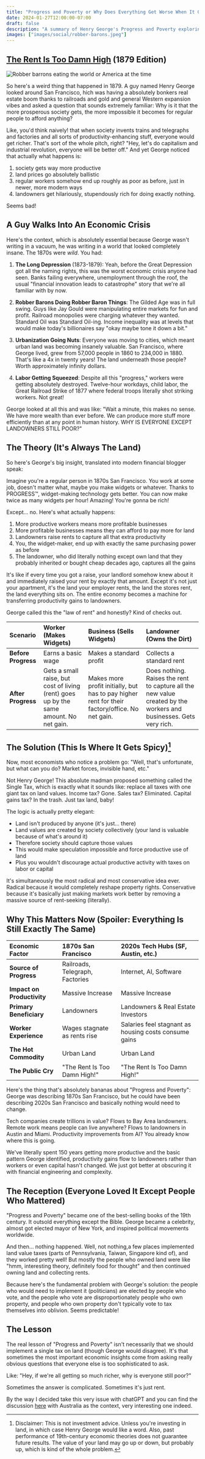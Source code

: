 ```yaml
---
title: "Progress and Poverty or Why Does Everything Get Worse When It Gets Better?"
date: 2024-01-27T12:00:00-07:00
draft: false
description: "A summary of Henry George's Progress and Poverty exploring why economic progress often leads to increased wealth for landowners rather than workers, and how this 19th-century observation remains relevant in today's economy."
images: ["images/social/robber-barons.jpeg"]
---
```


## [The Rent Is Too Damn High](https://www.youtube.com/watch?v=OUx_32ABtw4) (1879 Edition)

![Robber barrons eating the world or America at the time](/images/robber-barons.webp "Robber barrons eating the world or America at the time")

So here's a weird thing that happened in 1879. A guy named Henry George looked around San Francisco, hich was having a absolutely bonkers real estate boom thanks to railroads and gold and general Western expansion vibes and asked a question that sounds extremely familiar: Why is it that the more prosperous society gets, the more impossible it becomes for regular people to afford anything?

Like, you'd think naively! that when society invents trains and telegraphs and factories and all sorts of productivity-enhancing stuff, everyone would get richer. That's sort of the whole pitch, right? "Hey, let's do capitalism and industrial revolution, everyone will be better off." And yet George noticed that actually what happens is:

1. society gets way more productive
2. land prices go absolutely ballistic
3. regular workers somehow end up roughly as poor as before, just in newer, more modern ways
4. landowners get hilariously, stupendously rich for doing exactly nothing.

Seems bad!

## A Guy Walks Into An Economic Crisis

Here's the context, which is absolutely essential because George wasn't writing in a vacuum, he was writing in a world that looked completely insane. The 1870s were _wild_. You had:

1. **The Long Depression** (1873-1879): Yeah, before the Great Depression got all the naming rights, this was the worst economic crisis anyone had seen. Banks failing everywhere, unemployment through the roof, the usual "financial innovation leads to catastrophe" story that we're all familiar with by now.

2. **Robber Barons Doing Robber Baron Things**: The Gilded Age was in full swing. Guys like Jay Gould were manipulating entire markets for fun and profit. Railroad monopolies were charging whatever they wanted. Standard Oil was Standard Oil-ing. Income inequality was at levels that would make today's billionaires say "okay maybe tone it down a bit."

3. **Urbanization Going Nuts**: Everyone was moving to cities, which meant urban land was becoming insanely valuable. San Francisco, where George lived, grew from 57,000 people in 1860 to 234,000 in 1880. That's like a 4x in twenty years! The land underneath those people? Worth approximately infinity dollars.

4. **Labor Getting Squeezed**: Despite all this "progress," workers were getting absolutely destroyed. Twelve-hour workdays, child labor, the Great Railroad Strike of 1877 where federal troops literally shot striking workers. Not great!

George looked at all this and was like: "Wait a minute, this makes no sense. We have more wealth than ever before. We can produce more stuff more efficiently than at any point in human history. WHY IS EVERYONE EXCEPT LANDOWNERS STILL POOR?"

## The Theory (It's Always The Land)

So here's George's big insight, translated into modern financial blogger speak:

Imagine you're a regular person in 1870s San Francisco. You work at some job, doesn't matter what, maybe you make widgets or whatever. Thanks to PROGRESS™, widget-making technology gets better. You can now make twice as many widgets per hour! Amazing! You're gonna be rich!

Except... no. Here's what actually happens:

1. More productive workers means more profitable businesses
2. More profitable businesses means they can afford to pay more for land
3. Landowners raise rents to capture all that extra productivity
4. You, the widget-maker, end up with exactly the same purchasing power as before
5. The landowner, who did literally nothing except own land that they probably inherited or bought cheap decades ago, captures all the gains

It's like if every time you got a raise, your landlord somehow knew about it and immediately raised your rent by exactly that amount. Except it's not just your apartment, it's the land your employer rents, the land the stores rent, the land everything sits on. The entire economy becomes a machine for transferring productivity gains to landowners.

George called this the "law of rent" and honestly? Kind of checks out.

| Scenario            | Worker (Makes Widgets)                                                                 | Business (Sells Widgets)                                                                       | Landowner (Owns the Dirt)                                                                                         |
| :------------------ | :------------------------------------------------------------------------------------- | :--------------------------------------------------------------------------------------------- | :---------------------------------------------------------------------------------------------------------------- |
| **Before Progress** | Earns a basic wage                                                                     | Makes a standard profit                                                                        | Collects a standard rent                                                                                          |
| **After Progress**  | Gets a small raise, but cost of living (rent) goes up by the same amount. No net gain. | Makes more profit initially, but has to pay higher rent for their factory/office. No net gain. | Does nothing. Raises the rent to capture all the new value created by the workers and businesses. Gets very rich. |

## The Solution (This Is Where It Gets Spicy)[^1]

Now, most economists who notice a problem go: "Well, that's unfortunate, but what can you do? Market forces, invisible hand, etc."

Not Henry George! This absolute madman proposed something called the Single Tax, which is exactly what it sounds like: replace all taxes with one giant tax on land values. Income tax? Gone. Sales tax? Eliminated. Capital gains tax? In the trash. Just tax land, baby!

The logic is actually pretty elegant:

- Land isn't produced by anyone (it's just... there)
- Land values are created by society collectively (your land is valuable because of what's around it)
- Therefore society should capture those values
- This would make speculation impossible and force productive use of land
- Plus you wouldn't discourage actual productive activity with taxes on labor or capital

It's simultaneously the most radical and most conservative idea ever. Radical because it would completely reshape property rights. Conservative because it's basically just making markets work better by removing a massive source of rent-seeking (literally).

## Why This Matters Now (Spoiler: Everything Is Still Exactly The Same)

| Economic Factor            | 1870s San Francisco             | 2020s Tech Hubs (SF, Austin, etc.)                    |
| :------------------------- | :------------------------------ | :---------------------------------------------------- |
| **Source of Progress**     | Railroads, Telegraph, Factories | Internet, AI, Software                                |
| **Impact on Productivity** | Massive Increase                | Massive Increase                                      |
| **Primary Beneficiary**    | Landowners                      | Landowners & Real Estate Investors                    |
| **Worker Experience**      | Wages stagnate as rents rise    | Salaries feel stagnant as housing costs consume gains |
| **The Hot Commodity**      | Urban Land                      | Urban Land                                            |
| **The Public Cry**         | "The Rent Is Too Damn High!"    | "The Rent Is Too Damn High!"                          |

Here's the thing that's absolutely bananas about "Progress and Poverty": George was describing 1870s San Francisco, but he could have been describing 2020s San Francisco and basically nothing would need to change.

Tech companies create trillions in value? Flows to Bay Area landowners. Remote work means people can live anywhere? Flows to landowners in Austin and Miami. Productivity improvements from AI? You already know where this is going.

We've literally spent 150 years getting more productive and the basic pattern George identified, productivity gains flow to landowners rather than workers or even capital hasn't changed. We just got better at obscuring it with financial engineering and complexity.

## The Reception (Everyone Loved It Except People Who Mattered)

"Progress and Poverty" became one of the best-selling books of the 19th century. It outsold everything except the Bible. George became a celebrity, almost got elected mayor of New York, and inspired political movements worldwide.

And then... nothing happened. Well, not nothing,a few places implemented land value taxes (parts of Pennsylvania, Taiwan, Singapore kind of), and they worked pretty well! But mostly the people who owned land were like "hmm, interesting theory, definitely food for thought" and then continued owning land and collecting rents.

Because here's the fundamental problem with George's solution: the people who would need to implement it (politicians) are elected by people who vote, and the people who vote are disproportionately people who own property, and people who own property don't typically vote to tax themselves into oblivion. Seems predictable!

## The Lesson

The real lesson of "Progress and Poverty" isn't necessarily that we should implement a single tax on land (though George would disagree). It's that sometimes the most important economic insights come from asking really obvious questions that everyone else is too sophisticated to ask.

Like: "Hey, if we're all getting so much richer, why is everyone still poor?"

Sometimes the answer is complicated. Sometimes it's just rent.

By the way I decided take this very issue with chatGPT and you can find the discussion [here](https://chatgpt.com/share/68a178e6-876c-800f-9405-9617356234e1) with Australia as the context, very interesting one indeed.

[^1]: Disclaimer: This is not investment advice. Unless you're investing in land, in which case Henry George would like a word. Also, past performance of 19th-century economic theories does not guarantee future results. The value of your land may go up or down, but probably up, which is kind of the whole problem.
